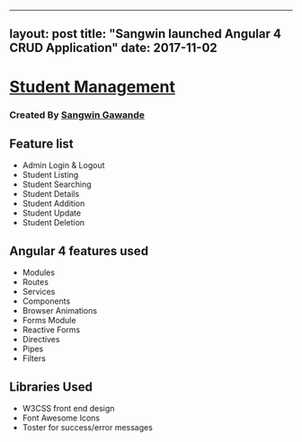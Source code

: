 
---
layout: post
title: "Sangwin launched Angular 4 CRUD Application"
date: 2017-11-02
---

# [Student Management](https://github.com/sangwin/students-management-angular-4)
### Created By [Sangwin Gawande](http://sangw.in)

## Feature list

 * Admin Login & Logout
 * Student Listing
 * Student Searching
 * Student Details
 * Student Addition
 * Student Update
 * Student Deletion


## Angular 4 features used

 * Modules
 * Routes
 * Services
 * Components
 * Browser Animations
 * Forms Module
 * Reactive Forms
 * Directives
 * Pipes
 * Filters
 

## Libraries Used

 * W3CSS front end design
 * Font Awesome Icons
 * Toster for success/error messages
 
